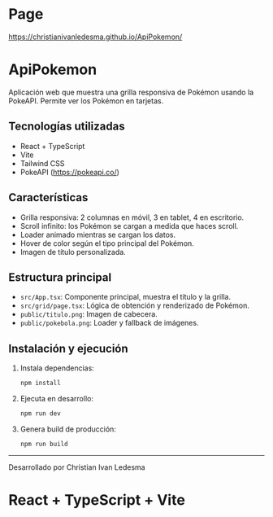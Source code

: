 # Page
https://christianivanledesma.github.io/ApiPokemon/
# ApiPokemon

Aplicación web que muestra una grilla responsiva de Pokémon usando la PokeAPI. Permite ver los Pokémon en tarjetas.

## Tecnologías utilizadas
- React + TypeScript
- Vite
- Tailwind CSS
- PokeAPI (https://pokeapi.co/)

## Características
- Grilla responsiva: 2 columnas en móvil, 3 en tablet, 4 en escritorio.
- Scroll infinito: los Pokémon se cargan a medida que haces scroll.
- Loader animado mientras se cargan los datos.
- Hover de color según el tipo principal del Pokémon.
- Imagen de título personalizada.

## Estructura principal
- `src/App.tsx`: Componente principal, muestra el título y la grilla.
- `src/grid/page.tsx`: Lógica de obtención y renderizado de Pokémon.
- `public/titulo.png`: Imagen de cabecera.
- `public/pokebola.png`: Loader y fallback de imágenes.

## Instalación y ejecución
1. Instala dependencias:
   ```bash
   npm install
   ```
2. Ejecuta en desarrollo:
   ```bash
   npm run dev
   ```
3. Genera build de producción:
   ```bash
   npm run build
   ```

---
Desarrollado por Christian Ivan Ledesma
# React + TypeScript + Vite
